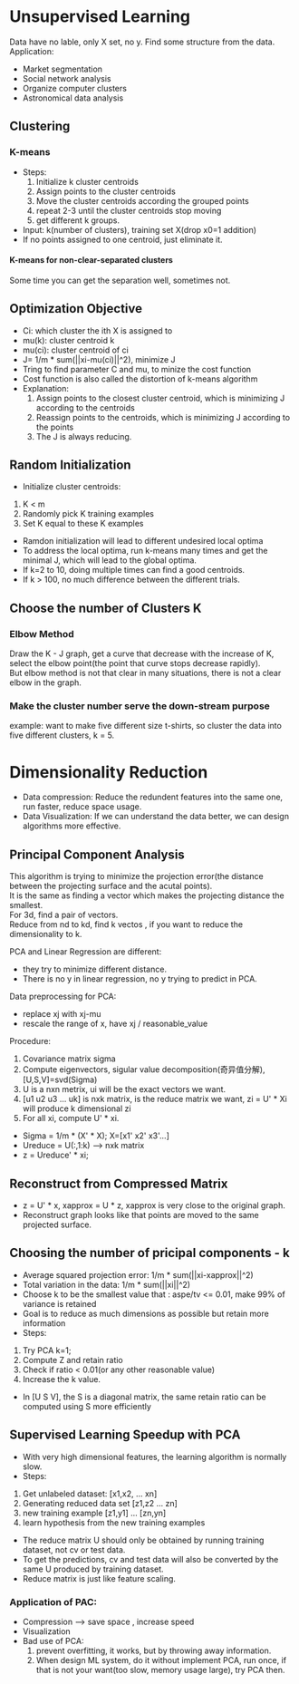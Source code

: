 # Unsupervised Learning
Data have no lable, only X set, no y. Find some structure from the data.  
Application:  
  * Market segmentation
  * Social network analysis
  * Organize computer clusters
  * Astronomical data analysis
## Clustering

### K-means
* Steps:
  1. Initialize k cluster centroids
  2. Assign points to the cluster centroids
  3. Move the cluster centroids according the grouped points
  4. repeat 2-3 until the cluster centroids stop moving
  5. get different k groups.
* Input: k(number of clusters), training set X(drop x0=1 addition)
* If no points assigned to one centroid, just eliminate it.
#### K-means for non-clear-separated clusters
 Some time you can get the separation well, sometimes not.

## Optimization Objective
* Ci: which cluster the ith X is assigned to
* mu(k): cluster centroid k
* mu(ci): cluster centroid of ci
* J= 1/m * sum(||xi-mu(ci)||^2), minimize J
* Tring to find parameter C and mu, to minize the cost function
* Cost function is also called the distortion of k-means algorithm
* Explanation:
  1. Assign points to the closest cluster centroid, which is minimizing J according to the centroids
  2. Reassign points to the centroids, which is minimizing J according to the points
  3. The J is always reducing.

## Random Initialization
* Initialize cluster centroids: 
 1. K < m
 2. Randomly pick K training examples
 3. Set K equal to these K examples
* Ramdon initialization will lead to different undesired local optima
* To address the local optima, run k-means many times and get the minimal J, which will lead to the global optima.
* If k=2 to 10, doing multiple times can find a good centroids.
* If k > 100, no much difference between the different trials.

## Choose the number of Clusters K
### Elbow Method
Draw the K - J graph, get a curve that decrease with the increase of K, select the elbow point(the point 
that curve stops decrease rapidly).  
But elbow method is not that clear in many situations, there is not a clear elbow in the graph.
### Make the cluster number serve the down-stream purpose
example: want to make five different size t-shirts, so cluster the data into five different clusters, k = 5.  

# Dimensionality Reduction
* Data compression: Reduce the redundent features into the same one, run faster, reduce space usage.
* Data Visualization: If we can understand the data better, we can design algorithms more effective.

## Principal Component Analysis
This algorithm is trying to minimize the projection error(the distance between the projecting surface and the acutal points).  
It is the same as finding a vector which makes the projecting distance the smallest.  
For 3d, find a pair of vectors.  
Reduce from nd to kd, find k vectos , if you want to reduce the dimensionality to k.  


PCA and Linear Regression are different:
 * they try to minimize different distance.  
 * There is no y in linear regression, no y trying to predict in PCA.


Data preprocessing for PCA:
 * replace xj with xj-mu
 * rescale the range of x, have xj / reasonable_value

Procedure:
 1. Covariance matrix sigma
 2. Compute eigenvectors, sigular value decomposition(奇异值分解), [U,S,V]=svd(Sigma)
 3. U is a nxn metrix, ui will be the exact vectors we want.
 4. [u1 u2 u3 ... uk] is nxk matrix, is the reduce matrix we want, zi = U' * Xi will produce k dimensional zi
 5. For all xi, compute U' * xi.
* Sigma = 1/m * (X' * X); X=[x1' x2' x3'...]
* Ureduce = U(:,1:k) --> nxk matrix
* z = Ureduce' * xi;

## Reconstruct from Compressed Matrix
 * z = U' * x, xapprox = U * z, xapprox is very close to the original graph.
 * Reconstruct graph looks like that points are moved to the same projected surface.
 
## Choosing the number of pricipal components - k
* Average squared projection error: 1/m * sum(||xi-xapprox||^2)
* Total variation in the data: 1/m * sum(||xi||^2)
* Choose k to be the smallest value that : aspe/tv <= 0.01, make 99% of variance is retained
* Goal is to reduce as much dimensions as possible but retain more information
* Steps:
 1. Try PCA k=1;
 2. Compute Z and retain ratio
 3. Check if ratio < 0.01(or any other reasonable value)
 4. Increase the k value.
* In [U S V], the S is a diagonal matrix, the same retain ratio can be computed using S more efficiently

## Supervised Learning Speedup with PCA
* With very high dimensional features, the learning algorithm is normally slow.
* Steps:
 1. Get unlabeled dataset: [x1,x2, ... xn]
 2. Generating reduced data set [z1,z2 ... zn]
 3. new training example [z1,y1] ... [zn,yn]
 4. learn hypothesis from the new training examples
* The reduce matrix U should only be obtained by running training dataset, not cv or test data.
* To get the predictions, cv and test data will also be converted by the same U produced by training dataset.
* Reduce matrix is just like feature scaling.
### Application of PAC:
* Compression --> save space , increase speed
* Visualization
* Bad use of PCA: 
  1. prevent overfitting, it works, but by throwing away information.
  2. When design ML system, do it without implement PCA, run once, if that is not your want(too slow, memory usage large), try PCA then.

